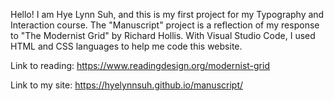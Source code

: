 Hello! I am Hye Lynn Suh, and this is my first project for my Typography and Interaction course. The "Manuscript" project is a reflection of my response to "The Modernist Grid" by Richard Hollis. With Visual Studio Code, I used HTML and CSS languages to help me code this website. 

Link to reading: https://www.readingdesign.org/modernist-grid 
 
Link to my site: https://hyelynnsuh.github.io/manuscript/